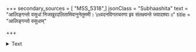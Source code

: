+++
secondary_sources = [ "MSS_5318",]
jsonClass = "Subhaashita"
text = "आलिङ्गन्तो वसुधां निजखुरदलितामिवानुनेतुममी।  \nवदनविगतचरणा इव संलक्ष्यन्ते जवादश्वाः॥"
title = "आलिङ्गन्तो वसुधाम्"

+++

<details><summary>Text</summary>

आलिङ्गन्तो वसुधां निजखुरदलितामिवानुनेतुममी।  
वदनविगतचरणा इव संलक्ष्यन्ते जवादश्वाः॥
</details>
